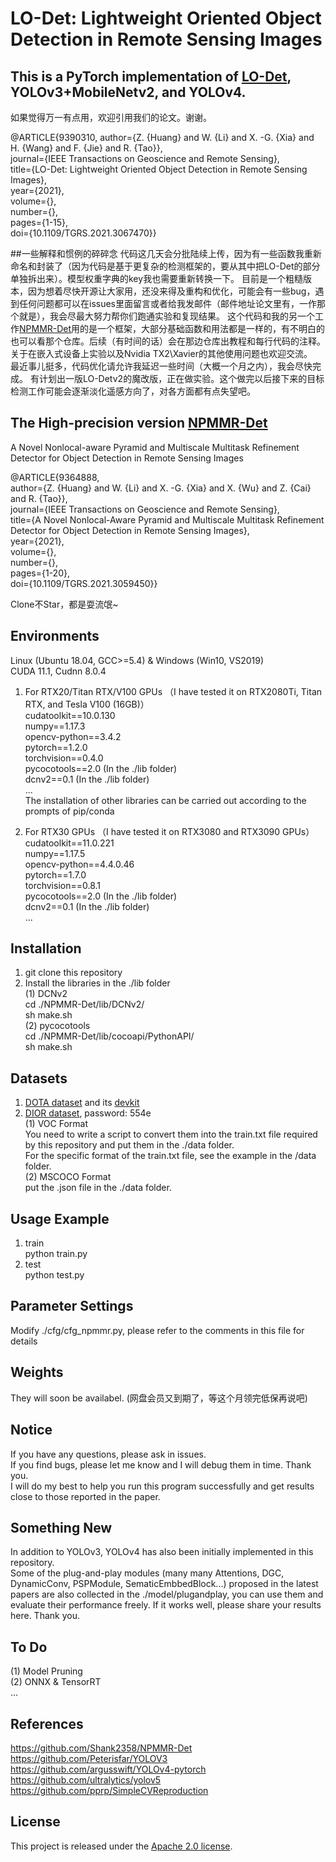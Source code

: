 # LO-Det: Lightweight Oriented Object Detection in Remote Sensing Images 

## This is a PyTorch implementation of [LO-Det](https://ieeexplore.ieee.org/document/9390310/), YOLOv3+MobileNetv2, and YOLOv4.  

如果觉得万一有点用，欢迎引用我们的论文。谢谢。 

@ARTICLE{9390310,
  author={Z. {Huang} and W. {Li} and X. -G. {Xia} and H. {Wang} and F. {Jie} and R. {Tao}},  
  journal={IEEE Transactions on Geoscience and Remote Sensing},   
  title={LO-Det: Lightweight Oriented Object Detection in Remote Sensing Images},   
  year={2021},  
  volume={},  
  number={},  
  pages={1-15},  
  doi={10.1109/TGRS.2021.3067470}}  

##一些解释和惯例的碎碎念
代码这几天会分批陆续上传，因为有一些函数我重新命名和封装了（因为代码是基于更复杂的检测框架的，要从其中把LO-Det的部分单独拆出来）。模型权重字典的key我也需要重新转换一下。 
目前是一个粗糙版本，因为想着尽快开源让大家用，还没来得及重构和优化，可能会有一些bug，遇到任何问题都可以在issues里面留言或者给我发邮件（邮件地址论文里有，一作那个就是），我会尽最大努力帮你们跑通实验和复现结果。 
这个代码和我的另一个工作[NPMMR-Det](https://github.com/Shank2358/NPMMR-Det)用的是一个框架，大部分基础函数和用法都是一样的，有不明白的也可以看那个仓库。后续（有时间的话）会在那边仓库出教程和每行代码的注释。  
关于在嵌入式设备上实验以及Nvidia TX2\Xavier的其他使用问题也欢迎交流。  
最近事儿挺多，代码优化请允许我延迟一些时间（大概一个月之内），我会尽快完成。 
有计划出一版LO-Detv2的魔改版，正在做实验。这个做完以后接下来的目标检测工作可能会逐渐淡化遥感方向了，对各方面都有点失望吧。

## The High-precision version [NPMMR-Det](https://github.com/Shank2358/NPMMR-Det)

A Novel Nonlocal-aware Pyramid and Multiscale Multitask Refinement Detector for Object Detection in Remote Sensing Images  

@ARTICLE{9364888,  
  author={Z. {Huang} and W. {Li} and X. -G. {Xia} and X. {Wu} and Z. {Cai} and R. {Tao}},  
  journal={IEEE Transactions on Geoscience and Remote Sensing},   
  title={A Novel Nonlocal-Aware Pyramid and Multiscale Multitask Refinement Detector for Object Detection in Remote Sensing Images},   
  year={2021},  
  volume={},  
  number={},  
  pages={1-20},  
  doi={10.1109/TGRS.2021.3059450}} 
  
Clone不Star，都是耍流氓~

## Environments
Linux (Ubuntu 18.04, GCC>=5.4) & Windows (Win10, VS2019)   
CUDA 11.1, Cudnn 8.0.4

1. For RTX20/Titan RTX/V100 GPUs （I have tested it on RTX2080Ti, Titan RTX, and Tesla V100 (16GB)）  
cudatoolkit==10.0.130  
numpy==1.17.3  
opencv-python==3.4.2  
pytorch==1.2.0  
torchvision==0.4.0  
pycocotools==2.0 (In the ./lib folder)  
dcnv2==0.1 (In the ./lib folder)  
...  
The installation of other libraries can be carried out according to the prompts of pip/conda  
  
2. For RTX30 GPUs （I have tested it on RTX3080 and RTX3090 GPUs）  
cudatoolkit==11.0.221  
numpy==1.17.5  
opencv-python==4.4.0.46  
pytorch==1.7.0  
torchvision==0.8.1  
pycocotools==2.0 (In the ./lib folder)  
dcnv2==0.1 (In the ./lib folder)  
...

## Installation
1. git clone this repository    
2. Install the libraries in the ./lib folder  
(1) DCNv2  
cd ./NPMMR-Det/lib/DCNv2/  
sh make.sh  
(2) pycocotools  
cd ./NPMMR-Det/lib/cocoapi/PythonAPI/  
sh make.sh  

## Datasets
1. [DOTA dataset](https://captain-whu.github.io/DOTA/dataset.html) and its [devkit](https://github.com/CAPTAIN-WHU/DOTA_devkit)
2. [DIOR dataset](https://pan.baidu.com/share/init?surl=w8iq2WvgXORb3ZEGtmRGOw), password: 554e  
(1) VOC Format  
You need to write a script to convert them into the train.txt file required by this repository and put them in the ./data folder.  
For the specific format of the train.txt file, see the example in the /data folder.  
(2) MSCOCO Format  
put the .json file in the ./data folder.

## Usage Example
1. train  
python train.py  
2. test  
python test.py  

## Parameter Settings
Modify ./cfg/cfg_npmmr.py, please refer to the comments in this file for details

## Weights
They will soon be availabel. (网盘会员又到期了，等这个月领完低保再说吧)

## Notice
If you have any questions, please ask in issues.  
If you find bugs, please let me know and I will debug them in time. Thank you.  
I will do my best to help you run this program successfully and get results close to those reported in the paper.  

## Something New
In addition to YOLOv3, YOLOv4 has also been initially implemented in this repository.  
Some of the plug-and-play modules (many many Attentions, DGC, DynamicConv, PSPModule, SematicEmbbedBlock...) proposed in the latest papers are also collected in the ./model/plugandplay, you can use them and evaluate their performance freely. If it works well, please share your results here. Thank you.

## To Do
(1) Model Pruning  
(2) ONNX & TensorRT  
...  

## References
https://github.com/Shank2358/NPMMR-Det  
https://github.com/Peterisfar/YOLOV3  
https://github.com/argusswift/YOLOv4-pytorch  
https://github.com/ultralytics/yolov5  
https://github.com/pprp/SimpleCVReproduction  

## License
This project is released under the [Apache 2.0 license](LICENSE).
 

